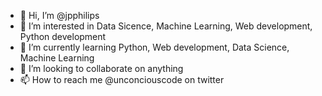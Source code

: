 - 👋 Hi, I’m @jpphilips
- 👀 I’m interested in Data Sicence, Machine Learning, Web development, Python development 
- 🌱 I’m currently learning Python, Web development, Data Science, Machine Learning
- 💞️ I’m looking to collaborate on anything
- 📫 How to reach me @unconciouscode on twitter

<!---
jpphilips/jpphilips is a ✨ special ✨ repository because its `README.md` (this file) appears on your GitHub profile.
You can click the Preview link to take a look at your changes.
--->
